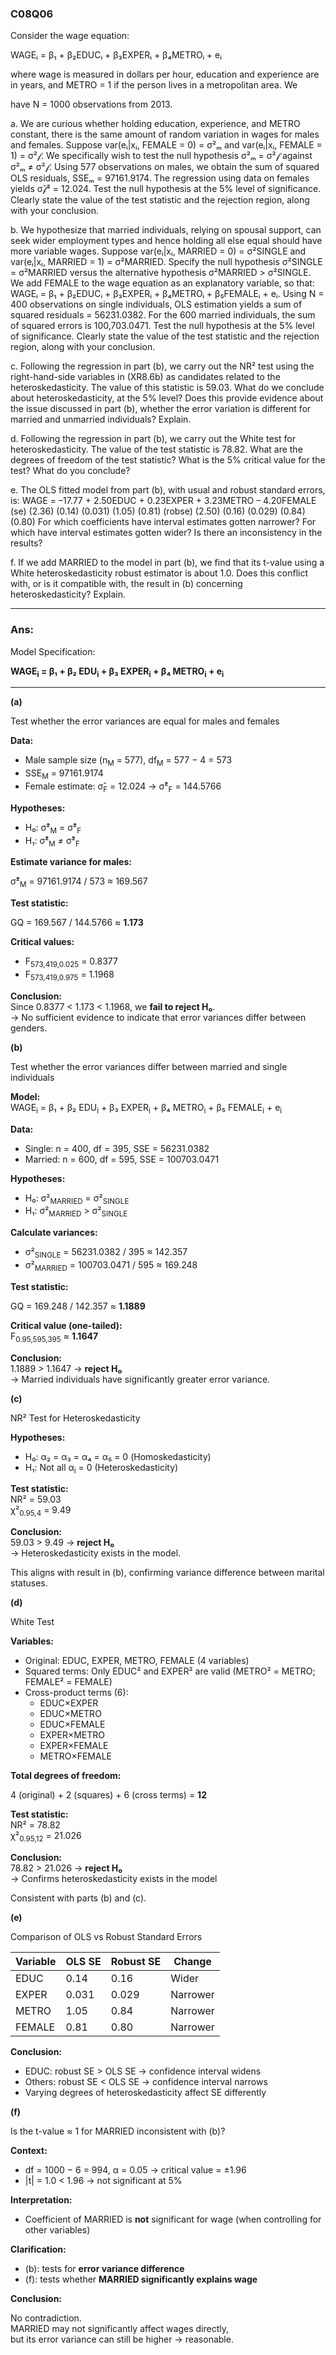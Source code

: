 ### C08Q06

Consider the wage equation:

WAGEᵢ = β₁ + β₂EDUCᵢ + β₃EXPERᵢ + β₄METROᵢ + eᵢ

where wage is measured in dollars per hour, education and experience are in years, and METRO = 1 if the person lives in a metropolitan area. We 

have N = 1000 observations from 2013.

a. We are curious whether holding education, experience, and METRO constant, there is the same amount of random variation in wages for males and 
females. Suppose var(eᵢ|xᵢ, FEMALE = 0) = σ²ₘ and var(eᵢ|xᵢ, FEMALE = 1) = σ²𝒻. We specifically wish to test the null hypothesis σ²ₘ = σ²𝒻 
against σ²ₘ ≠ σ²𝒻. Using 577 observations on males, we obtain the sum of squared OLS residuals, SSEₘ = 97161.9174. The regression using data on 
females yields σ̂𝒻² = 12.024. Test the null hypothesis at the 5% level of significance. Clearly state the value of the test statistic and the 
rejection region, along with your conclusion.

b. We hypothesize that married individuals, relying on spousal support, can seek wider employment types and hence holding all else equal should have more variable wages. Suppose var(eᵢ|xᵢ, MARRIED = 0) = σ²SINGLE and var(eᵢ|xᵢ, MARRIED = 1) = σ²MARRIED. Specify the null hypothesis σ²SINGLE = σ²MARRIED versus the alternative hypothesis σ²MARRIED > σ²SINGLE. We add FEMALE to the wage equation as an explanatory variable, so that: WAGEᵢ = β₁ + β₂EDUCᵢ + β₃EXPERᵢ + β₄METROᵢ + β₅FEMALEᵢ + eᵢ. Using N = 400 observations on single individuals, OLS estimation yields a sum of squared residuals = 56231.0382. For the 600 married individuals, the sum of squared errors is 100,703.0471. Test the null hypothesis at the 5% level of significance. Clearly state the value of the test statistic and the rejection region, along with your conclusion.

c. Following the regression in part (b), we carry out the NR² test using the right-hand-side variables in (XR8.6b) as candidates related to the heteroskedasticity. The value of this statistic is 59.03. What do we conclude about heteroskedasticity, at the 5% level? Does this provide evidence about the issue discussed in part (b), whether the error variation is different for married and unmarried individuals? Explain.

d. Following the regression in part (b), we carry out the White test for heteroskedasticity. The value of the test statistic is 78.82. What are the degrees of freedom of the test statistic? What is the 5% critical value for the test? What do you conclude?

e. The OLS fitted model from part (b), with usual and robust standard errors, is: WAGE = –17.77 + 2.50EDUC + 0.23EXPER + 3.23METRO – 4.20FEMALE (se)     (2.36)   (0.14)     (0.031)   (1.05)     (0.81) (robse)  (2.50)   (0.16)     (0.029)   (0.84)     (0.80) For which coefficients have interval estimates gotten narrower? For which have interval estimates gotten wider? Is there an inconsistency in the results?

f. If we add MARRIED to the model in part (b), we find that its t-value using a White heteroskedasticity robust estimator is about 1.0. Does this conflict with, or is it compatible with, the result in (b) concerning heteroskedasticity? Explain.


---

### Ans:

Model Specification:

**WAGE<sub>i</sub> = β₁ + β₂ EDU<sub>i</sub> + β₃ EXPER<sub>i</sub> + β₄ METRO<sub>i</sub> + e<sub>i</sub>**

---

**(a)** 

Test whether the error variances are equal for males and females

**Data:**

- Male sample size (n<sub>M</sub> = 577), df<sub>M</sub> = 577 − 4 = 573  
- SSE<sub>M</sub> = 97161.9174  
- Female estimate: σ̂<sub>F</sub> = 12.024 → σ̂²<sub>F</sub> = 144.5766

**Hypotheses:**

- H₀: σ̂²<sub>M</sub> = σ̂²<sub>F</sub>  
- H₁: σ̂²<sub>M</sub> ≠ σ̂²<sub>F</sub>

**Estimate variance for males:**

σ̂²<sub>M</sub> = 97161.9174 / 573 ≈ 169.567

**Test statistic:**

GQ = 169.567 / 144.5766 ≈ **1.173**

**Critical values:**

- F<sub>573,419,0.025</sub> = 0.8377  
- F<sub>573,419,0.975</sub> = 1.1968

**Conclusion:**  
Since 0.8377 < 1.173 < 1.1968, we **fail to reject H₀**.  
→ No sufficient evidence to indicate that error variances differ between genders.



**(b)** 

Test whether the error variances differ between married and single individuals

**Model:**  
WAGE<sub>i</sub> = β₁ + β₂ EDU<sub>i</sub> + β₃ EXPER<sub>i</sub> + β₄ METRO<sub>i</sub> + β₅ FEMALE<sub>i</sub> + e<sub>i</sub>

**Data:**

- Single: n = 400, df = 395, SSE = 56231.0382  
- Married: n = 600, df = 595, SSE = 100703.0471

**Hypotheses:**

- H₀: σ²<sub>MARRIED</sub> = σ²<sub>SINGLE</sub>  
- H₁: σ²<sub>MARRIED</sub> > σ²<sub>SINGLE</sub>

**Calculate variances:**

- σ²<sub>SINGLE</sub> = 56231.0382 / 395 ≈ 142.357  
- σ²<sub>MARRIED</sub> = 100703.0471 / 595 ≈ 169.248

**Test statistic:**

GQ = 169.248 / 142.357 ≈ **1.1889**

**Critical value (one-tailed):**  
F<sub>0.95,595,395</sub> ≈ **1.1647**

**Conclusion:**  
1.1889 > 1.1647 → **reject H₀**  
→ Married individuals have significantly greater error variance.



**(c)** 

NR² Test for Heteroskedasticity

**Hypotheses:**

- H₀: α₂ = α₃ = α₄ = α₅ = 0 (Homoskedasticity)  
- H₁: Not all α<sub>i</sub> = 0 (Heteroskedasticity)

**Test statistic:**  
NR² = 59.03  
χ²<sub>0.95,4</sub> = 9.49

**Conclusion:**  
59.03 > 9.49 → **reject H₀**  
→ Heteroskedasticity exists in the model.

This aligns with result in (b), confirming variance difference between marital statuses.



**(d)** 

White Test

**Variables:**

- Original: EDUC, EXPER, METRO, FEMALE (4 variables)  
- Squared terms: Only EDUC² and EXPER² are valid (METRO² = METRO; FEMALE² = FEMALE)  
- Cross-product terms (6):  
  - EDUC×EXPER  
  - EDUC×METRO  
  - EDUC×FEMALE  
  - EXPER×METRO  
  - EXPER×FEMALE  
  - METRO×FEMALE

**Total degrees of freedom:**

4 (original) + 2 (squares) + 6 (cross terms) = **12**

**Test statistic:**  
NR² = 78.82  
χ²<sub>0.95,12</sub> = 21.026

**Conclusion:**  
78.82 > 21.026 → **reject H₀**  
→ Confirms heteroskedasticity exists in the model

Consistent with parts (b) and (c).



**(e)** 

Comparison of OLS vs Robust Standard Errors

| Variable | OLS SE | Robust SE | Change    |
|----------|--------|-----------|-----------|
| EDUC     | 0.14   | 0.16      | Wider     |
| EXPER    | 0.031  | 0.029     | Narrower  |
| METRO    | 1.05   | 0.84      | Narrower  |
| FEMALE   | 0.81   | 0.80      | Narrower  |

**Conclusion:**

- EDUC: robust SE > OLS SE → confidence interval widens  
- Others: robust SE < OLS SE → confidence interval narrows  
- Varying degrees of heteroskedasticity affect SE differently



**(f)** 

Is the t-value ≈ 1 for MARRIED inconsistent with (b)?

**Context:**

- df = 1000 − 6 = 994, α = 0.05 → critical value = ±1.96  
- |t| = 1.0 < 1.96 → not significant at 5%

**Interpretation:**

- Coefficient of MARRIED is **not** significant for wage (when controlling for other variables)

**Clarification:**

- (b): tests for **error variance difference**  
- (f): tests whether **MARRIED significantly explains wage**

**Conclusion:**

No contradiction.  
MARRIED may not significantly affect wages directly,  
but its error variance can still be higher → reasonable.






